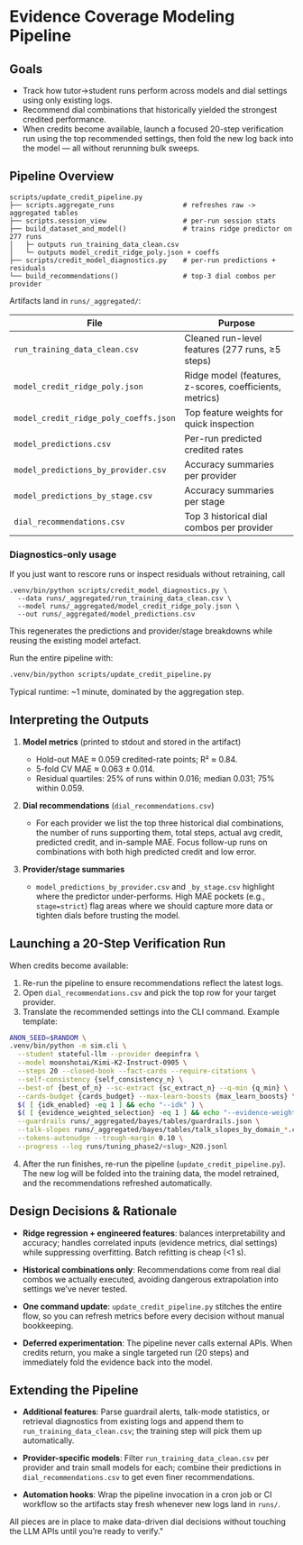 # Evidence Coverage Modeling Pipeline

## Goals
- Track how tutor→student runs perform across models and dial settings using only
  existing logs.
- Recommend dial combinations that historically yielded the strongest credited
  performance.
- When credits become available, launch a focused 20-step verification run using
  the top recommended settings, then fold the new log back into the model — all
  without rerunning bulk sweeps.

## Pipeline Overview
```
scripts/update_credit_pipeline.py
├── scripts.aggregate_runs                 # refreshes raw -> aggregated tables
├── scripts.session_view                   # per-run session stats
├── build_dataset_and_model()              # trains ridge predictor on 277 runs
│   ├─ outputs run_training_data_clean.csv
│   └─ outputs model_credit_ridge_poly.json + coeffs
├── scripts/credit_model_diagnostics.py    # per-run predictions + residuals
└── build_recommendations()                # top-3 dial combos per provider
```

Artifacts land in `runs/_aggregated/`:

| File | Purpose |
| --- | --- |
| `run_training_data_clean.csv` | Cleaned run-level features (277 runs, ≥5 steps) |
| `model_credit_ridge_poly.json` | Ridge model (features, z-scores, coefficients, metrics) |
| `model_credit_ridge_poly_coeffs.json` | Top feature weights for quick inspection |
| `model_predictions.csv` | Per-run predicted credited rates |
| `model_predictions_by_provider.csv` | Accuracy summaries per provider |
| `model_predictions_by_stage.csv` | Accuracy summaries per stage |
| `dial_recommendations.csv` | Top 3 historical dial combos per provider |

### Diagnostics-only usage

If you just want to rescore runs or inspect residuals without retraining, call

```
.venv/bin/python scripts/credit_model_diagnostics.py \
  --data runs/_aggregated/run_training_data_clean.csv \
  --model runs/_aggregated/model_credit_ridge_poly.json \
  --out runs/_aggregated/model_predictions.csv
```

This regenerates the predictions and provider/stage breakdowns while reusing the
existing model artefact.

Run the entire pipeline with:

```bash
.venv/bin/python scripts/update_credit_pipeline.py
```

Typical runtime: ~1 minute, dominated by the aggregation step.

## Interpreting the Outputs

1. **Model metrics** (printed to stdout and stored in the artifact)
   - Hold-out MAE ≈ 0.059 credited-rate points; R² ≈ 0.84.
   - 5-fold CV MAE ≈ 0.063 ± 0.014.
   - Residual quartiles: 25% of runs within 0.016; median 0.031; 75% within 0.059.

2. **Dial recommendations** (`dial_recommendations.csv`)
   - For each provider we list the top three historical dial combinations, the
     number of runs supporting them, total steps, actual avg credit, predicted
     credit, and in-sample MAE. Focus follow-up runs on combinations with both
     high predicted credit and low error.

3. **Provider/stage summaries**
   - `model_predictions_by_provider.csv` and `_by_stage.csv` highlight where the
     predictor under-performs. High MAE pockets (e.g., `stage=strict`) flag areas
     where we should capture more data or tighten dials before trusting the model.

## Launching a 20-Step Verification Run

When credits become available:

1. Re-run the pipeline to ensure recommendations reflect the latest logs.
2. Open `dial_recommendations.csv` and pick the top row for your target provider.
3. Translate the recommended settings into the CLI command. Example template:

```bash
ANON_SEED=$RANDOM \
.venv/bin/python -m sim.cli \
  --student stateful-llm --provider deepinfra \
  --model moonshotai/Kimi-K2-Instruct-0905 \
  --steps 20 --closed-book --fact-cards --require-citations \
  --self-consistency {self_consistency_n} \
  --best-of {best_of_n} --sc-extract {sc_extract_n} --q-min {q_min} \
  --cards-budget {cards_budget} --max-learn-boosts {max_learn_boosts} \
  $( [ {idk_enabled} -eq 1 ] && echo "--idk" ) \
  $( [ {evidence_weighted_selection} -eq 1 ] && echo "--evidence-weighted-selection" ) \
  --guardrails runs/_aggregated/bayes/tables/guardrails.json \
  --talk-slopes runs/_aggregated/bayes/tables/talk_slopes_by_domain_*.csv \
  --tokens-autonudge --trough-margin 0.10 \
  --progress --log runs/tuning_phase2/<slug>_N20.jsonl
```

4. After the run finishes, re-run the pipeline (`update_credit_pipeline.py`). The
   new log will be folded into the training data, the model retrained, and the
   recommendations refreshed automatically.

## Design Decisions & Rationale

- **Ridge regression + engineered features**: balances interpretability and
  accuracy; handles correlated inputs (evidence metrics, dial settings) while
  suppressing overfitting. Batch refitting is cheap (<1 s).

- **Historical combinations only**: Recommendations come from real dial combos
  we actually executed, avoiding dangerous extrapolation into settings we’ve
  never tested.

- **One command update**: `update_credit_pipeline.py` stitches the entire flow,
  so you can refresh metrics before every decision without manual bookkeeping.

- **Deferred experimentation**: The pipeline never calls external APIs. When
  credits return, you make a single targeted run (20 steps) and immediately fold
  the evidence back into the model.

## Extending the Pipeline

- **Additional features**: Parse guardrail alerts, talk-mode statistics, or
  retrieval diagnostics from existing logs and append them to
  `run_training_data_clean.csv`; the training step will pick them up
  automatically.

- **Provider-specific models**: Filter `run_training_data_clean.csv` per provider
  and train small models for each; combine their predictions in
  `dial_recommendations.csv` to get even finer recommendations.

- **Automation hooks**: Wrap the pipeline invocation in a cron job or CI
  workflow so the artifacts stay fresh whenever new logs land in `runs/`.

All pieces are in place to make data-driven dial decisions without touching the
LLM APIs until you’re ready to verify."
